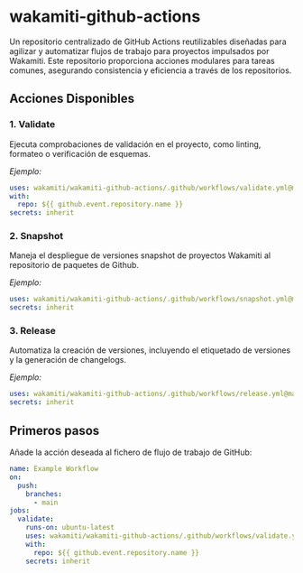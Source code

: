 # wakamiti-github-actions

Un repositorio centralizado de GitHub Actions reutilizables diseñadas para agilizar y automatizar flujos de trabajo 
para proyectos impulsados por Wakamiti. Este repositorio proporciona acciones modulares para tareas comunes, 
asegurando consistencia y eficiencia a través de los repositorios.

## Acciones Disponibles

### 1. Validate
Ejecuta comprobaciones de validación en el proyecto, como linting, formateo o verificación de esquemas.

_Ejemplo:_
```yaml
uses: wakamiti/wakamiti-github-actions/.github/workflows/validate.yml@main
with:
  repo: ${{ github.event.repository.name }}
secrets: inherit
```

### 2. Snapshot
Maneja el despliegue de versiones snapshot de proyectos Wakamiti al repositorio de paquetes de Github.

_Ejemplo:_
```yaml
uses: wakamiti/wakamiti-github-actions/.github/workflows/snapshot.yml@main
secrets: inherit
```

### 3. Release
Automatiza la creación de versiones, incluyendo el etiquetado de versiones y la generación de changelogs.

_Ejemplo:_
```yaml
uses: wakamiti/wakamiti-github-actions/.github/workflows/release.yml@main
secrets: inherit
```

## Primeros pasos
Añade la acción deseada al fichero de flujo de trabajo de GitHub:

```yaml
name: Example Workflow
on:
  push:
    branches:
      - main
jobs:
  validate:
    runs-on: ubuntu-latest
    uses: wakamiti/wakamiti-github-actions/.github/workflows/validate.yml@main
    with:
      repo: ${{ github.event.repository.name }}
    secrets: inherit
```
